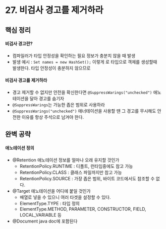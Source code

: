 # 27. 비검사 경고를 제거하라

## 핵심 정리
#### 비검사 경고란?
 * 컴파일러가 타입 안정성을 확인하는 필요 정보가 충분치 않을 때 발생
 * 발생 예시 : `Set names = new HashSet();` 이렇게 로 타입으로 객체를 생성할때 발생한다. 타입 안정성이 충분하지 않으므로
#### 비검사 경고를 제거하라
 * 경고 제거할 수 없지만 안전을 확신한다면 `@SuppressWarings("unchecked")` 애노테이션을 달아 경고를 숨기자
 * `@SuppressWarings`는 가능한 좁은 범위로 사용하라
 * `@SuppressWarings("unchecked")` 애너테이션을 사용할 땐 그 경고를 무시해도 안전한 이유를 항상 주석으로 남겨야 한다.  

## 완벽 공략
#### 애노테이션 정의
 * @Retention 애노테이션 정보를 얼마나 오래 유지할 것인가
    * RetentionPolicy.RUNTIME : 디폴트, 런타임중에도 참고 가능
    * RetentionPolicy.CLASS : 클래스 파일까지만 참고 가능
    * RetentionPolicy.SOURCE : 가장 좁은 범위, 바이트 코드에서도 참조할 수 없다.
 * @Target 애노테이션을 어디에 붙일 것인가
    * 배열로 넣을 수 있으니 여러 타겟을 설정할 수 있다.
    * ElementType.TYPE : 타입 정의
    * ElementType.METHOD, PARAMETER, CONSTRUCTOR, FIELD, LOCAL_VARIABLE 등
 * @Document java doc에 포함된다
